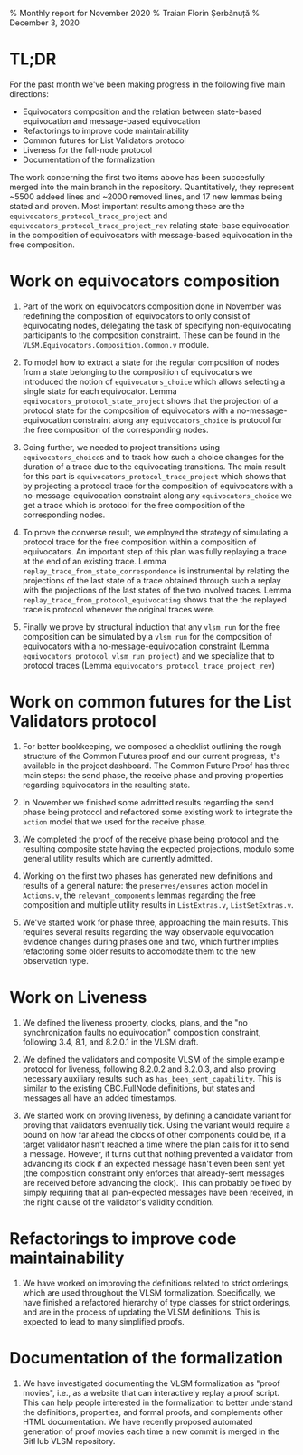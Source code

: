 % Monthly report for November 2020
% Traian Florin Șerbănuță
% December 3, 2020

# TL;DR

For the past month we've been making progress in the following five main directions:

* Equivocators composition and the relation between state-based equivocation and message-based equivocation
* Refactorings to improve code maintainability
* Common futures for List Validators protocol
* Liveness for the full-node protocol
* Documentation of the formalization

The work concerning the first two items above has been succesfully merged into the main branch in the repository. Quantitatively, they represent ~5500 addeed lines and ~2000 removed lines, and 17 new lemmas being stated and proven. Most important results among these are the `equivocators_protocol_trace_project` and `equivocators_protocol_trace_project_rev` relating state-base equivocation in the composition of equivocators with message-based equivocation in the free composition.

# Work on equivocators composition

1. Part of the work on equivocators composition done in November was redefining the composition of equivocators to only consist of equivocating nodes, delegating the task of specifying non-equivocating participants to the composition constraint. These can be found in the `VLSM.Equivocators.Composition.Common.v` module.

1. To model how to extract a state for the regular composition of nodes from a state belonging to the composition of equivocators we introduced the notion of `equivocators_choice` which allows selecting a single state for each equivocator. Lemma `equivocators_protocol_state_project` shows that the projection of a protocol state for the composition of equivocators with a no-message-equivocation constraint along any `equivocators_choice` is protocol for the free composition of the corresponding nodes.

1. Going further, we needed to project transitions using `equivocators_choice`s and to track how such a choice changes for the duration of a trace due to the equivocating transitions. The main result for this part is `equivocators_protocol_trace_project` which shows that by projecting a protocol trace for the composition of equivocators with a no-message-equivocation constraint along any `equivocators_choice` we get a trace which is protocol for the free composition of the corresponding nodes.

1. To prove the converse result, we employed the strategy of simulating a protocol trace for the free composition within a composition of equivocators. An important step of this plan was fully replaying a trace at the end of an existing trace. Lemma `replay_trace_from_state_correspondence` is instrumental by relating the projections of the last state of a trace obtained through such a replay with the projections of the last states of the two involved traces. Lemma `replay_trace_from_protocol_equivocating` shows that the the replayed trace is protocol whenever the original traces were.

1. Finally we prove by structural induction that any `vlsm_run` for the free composition can be simulated by a `vlsm_run` for the composition of equivocators with a no-message-equivocation constraint (Lemma `equivocators_protocol_vlsm_run_project`) and we specialize that to protocol traces (Lemma `equivocators_protocol_trace_project_rev`)

# Work on common futures for the List Validators protocol

1. For better bookkeeping, we composed a checklist outlining the rough structure of the Common Futures proof and our current progress, it's available in the project dashboard. The Common Future Proof has three main steps: the send phase, the receive phase and proving properties regarding equivocators in the resulting state. 

1. In November we finished some admitted results regarding the send phase being protocol and refactored some existing work to integrate the `action` model that we used for the receive phase.

1. We completed the proof of the receive phase being protocol and the resulting composite state having the expected projections, modulo some general utility results which are currently admitted. 

1. Working on the first two phases has generated new definitions and results of a general nature: the `preserves/ensures` action model in `Actions.v`, the `relevant_components` lemmas regarding the free composition and multiple utility results in `ListExtras.v`, `ListSetExtras.v`. 

1. We've started work for phase three, approaching the main results. This requires several results regarding the way observable equivocation evidence changes during phases one and two, which further implies refactoring some older results to accomodate them to the new observation type. 

# Work on Liveness

1. We defined the liveness property, clocks, plans, and the "no synchronization faults no equivocation" composition constraint, following 3.4, 8.1, and 8.2.0.1 in the VLSM draft.

1. We defined the validators and composite VLSM of the simple example protocol for liveness, following 8.2.0.2 and 8.2.0.3, and also proving necessary auxiliary results such as `has_been_sent_capability`. This is similar to the existing CBC.FullNode definitions, but states and messages all have an added timestamps.

1. We started work on proving liveness, by defining a candidate variant for
   proving that validators eventually tick. Using the variant would require
a bound on how far ahead the clocks of other components could be, if a target
validator hasn't reached a time where the plan calls for it to send a message.
However, it turns out that nothing prevented a validator from advancing its
clock if an expected message hasn't even been sent yet (the composition constraint
only enforces that already-sent messages are received before advancing the clock).
This can probably be fixed by simply requiring that all plan-expected messages
have been received, in the right clause of the validator's validity condition.

# Refactorings to improve code maintainability

1. We have worked on improving the definitions related to strict orderings, which are used throughout the VLSM formalization. Specifically, we have finished a refactored hierarchy of type classes for strict orderings, and are in the process of updating the VLSM definitions. This is expected to lead to many simplified proofs.

# Documentation of the formalization

1. We have investigated documenting the VLSM formalization as "proof movies", i.e., as a website that can interactively replay a proof script. This can help people interested in the formalization to better understand the definitions, properties, and formal proofs, and complements other HTML documentation. We have recently proposed automated generation of proof movies each time a new commit is merged in the GitHub VLSM repository.
